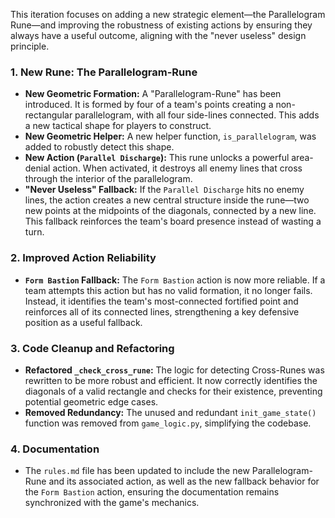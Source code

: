 This iteration focuses on adding a new strategic element—the Parallelogram Rune—and improving the robustness of existing actions by ensuring they always have a useful outcome, aligning with the "never useless" design principle.

### 1. New Rune: The Parallelogram-Rune
- **New Geometric Formation:** A "Parallelogram-Rune" has been introduced. It is formed by four of a team's points creating a non-rectangular parallelogram, with all four side-lines connected. This adds a new tactical shape for players to construct.
- **New Geometric Helper:** A new helper function, `is_parallelogram`, was added to robustly detect this shape.
- **New Action (`Parallel Discharge`):** This rune unlocks a powerful area-denial action. When activated, it destroys all enemy lines that cross through the interior of the parallelogram.
- **"Never Useless" Fallback:** If the `Parallel Discharge` hits no enemy lines, the action creates a new central structure inside the rune—two new points at the midpoints of the diagonals, connected by a new line. This fallback reinforces the team's board presence instead of wasting a turn.

### 2. Improved Action Reliability
- **`Form Bastion` Fallback:** The `Form Bastion` action is now more reliable. If a team attempts this action but has no valid formation, it no longer fails. Instead, it identifies the team's most-connected fortified point and reinforces all of its connected lines, strengthening a key defensive position as a useful fallback.

### 3. Code Cleanup and Refactoring
- **Refactored `_check_cross_rune`:** The logic for detecting Cross-Runes was rewritten to be more robust and efficient. It now correctly identifies the diagonals of a valid rectangle and checks for their existence, preventing potential geometric edge cases.
- **Removed Redundancy:** The unused and redundant `init_game_state()` function was removed from `game_logic.py`, simplifying the codebase.

### 4. Documentation
- The `rules.md` file has been updated to include the new Parallelogram-Rune and its associated action, as well as the new fallback behavior for the `Form Bastion` action, ensuring the documentation remains synchronized with the game's mechanics.